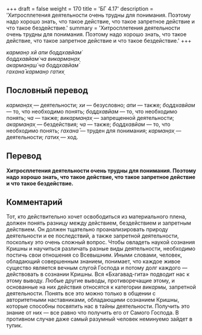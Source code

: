 +++
draft = false
weight = 170
title = 'БГ 4.17'
description = 'Хитросплетения деятельности очень трудны для понимания. Поэтому надо хорошо знать, что такое действие, что такое запретное действие и что такое бездействие.'
summary = 'Хитросплетения деятельности очень трудны для понимания. Поэтому надо хорошо знать, что такое действие, что такое запретное действие и что такое бездействие.'
+++

_карман̣о хй апи боддхавйам̇  
боддхавйам̇ ча викарман̣ах̣  
акарман̣аш́ ча боддхавйам̇  
гахана̄ карман̣о гатих̣_

## Пословный перевод

_карман̣ах̣_ — деятельности; _хи_ — безусловно; _апи_ — также; _боддхавйам_ — то, что необходимо понять; _боддхавйам_ — то, что необходимо понять; _ча_ — также; _викарман̣ах̣_ — запрещенной деятельности; _акарман̣ах̣_ — бездействия; _ча_ — также; _боддхавйам_ — то, что необходимо понять; _гахана̄_ — труден для понимания; _карман̣ах̣_ — деятельности; _гатих̣_ — ход.

## Перевод

**Хитросплетения деятельности очень трудны для понимания. Поэтому надо хорошо знать, что такое действие, что такое запретное действие и что такое бездействие.**

## Комментарий

Тот, кто действительно хочет освободиться из материального плена, должен понять разницу между действием, бездействием и запретным действием. Он должен тщательно проанализировать природу деятельности и ее последствий, а также запретной деятельности, поскольку это очень сложный вопрос. Чтобы овладеть наукой сознания Кришны и научиться различать разные виды деятельности, необходимо постичь свои отношения со Всевышним. Иными словами, человек, обладающий совершенным знанием, понимает, что каждое живое существо является вечным слугой Господа и потому долг каждого — действовать в сознании Кришны. Вся «Бхагавад-гита» подводит нас к этому выводу. Любые другие выводы, противоречащие этому, и основанные на них действия относятся к категории _викармы,_ запретной деятельности. Понять все это можно только в общении с авторитетными наставниками, обладающими сознанием Кришны, которые способны посвятить нас в тайны деятельности. Получить это знание от них — все равно что получить его от Самого Господа. В противном случае даже самый разумный человек неминуемо зайдет в тупик.
